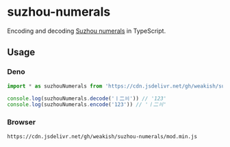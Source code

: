 # suzhou-numerals

Encoding and decoding [Suzhou numerals] in TypeScript.

[Suzhou numerals]: https://en.wikipedia.org/wiki/Suzhou_numerals

## Usage

### Deno

```js
import * as suzhouNumerals from 'https://cdn.jsdelivr.net/gh/weakish/suzhou-numerals/mod.ts'

console.log(suzhouNumerals.decode('〡二〣')) // '123'
console.log(suzhouNumerals.encode('123')) // '〡二〣'
```

### Browser

```
https://cdn.jsdelivr.net/gh/weakish/suzhou-numerals/mod.min.js
```